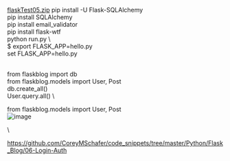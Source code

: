 [flaskTest05.zip](https://github.com/s108000389/File-temporary-storage/files/6595305/flaskTest05.zip)
pip install -U Flask-SQLAlchemy \
pip install SQLAlchemy \
pip install email_validator \
pip install flask-wtf \
python run.py \ \
$ export FLASK_APP=hello.py \
set FLASK_APP=hello.py 

\
from flaskblog import db \
from flaskblog.models import User, Post \
db.create_all() \
User.query.all() \

from flaskblog.models import User, Post \
![image](https://user-images.githubusercontent.com/79491888/120746355-97748f80-c531-11eb-8a1f-2848dc6c1437.png)


\

https://github.com/CoreyMSchafer/code_snippets/tree/master/Python/Flask_Blog/06-Login-Auth
